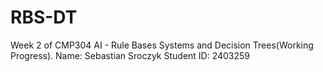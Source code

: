 # RBS-DT
Week 2 of CMP304 AI - Rule Bases Systems and Decision Trees(Working Progress).
Name: Sebastian Sroczyk
Student ID: 2403259
